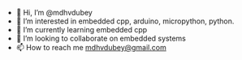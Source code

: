 - 👋 Hi, I’m @mdhvdubey
- 👀 I’m interested in embedded cpp, arduino, micropython, python.
- 🌱 I’m currently learning embedded cpp
- 💞️ I’m looking to collaborate on embedded systems
- 📫 How to reach me mdhvdubey@gmail.com

<!---
mdhvdubey/mdhvdubey is a ✨ special ✨ repository because its `README.md` (this file) appears on your GitHub profile.
You can click the Preview link to take a look at your changes.
--->
